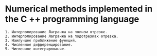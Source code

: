 # Numerical methods implemented in the C ++ programming language
```
1. Интерполирование Лагранжа на полном отрезке.
2. Интерполирование Лагранжа на подотрезках отрезка.
3. Наилучшее приближение функций.
4. Численное дифференцирование.
5. Численное интегрирование.
```
